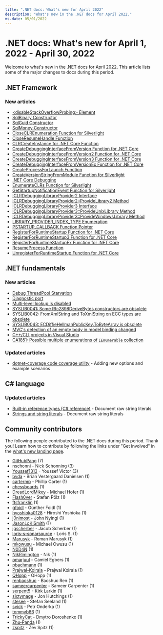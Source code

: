 ```yaml
---
title: ".NET docs: What's new for April 2022"
description: "What's new in the .NET docs for April 2022."
ms.date: 05/01/2022
---
```


# .NET docs: What's new for April 1, 2022 - April 30, 2022

Welcome to what's new in the .NET docs for April 2022. This article lists some of the major changes to docs during this period.

## .NET Framework

### New articles

- [\<disableStackOverflowProbing> Element](../framework/configure-apps/file-schema/runtime/disablestackoverflowprobing-element.md)
- [SqlBinary Constructor](../framework/additional-apis/system.data.sqltypes.sqlbinary.-ctor.md)
- [SqlGuid Constructor](../framework/additional-apis/system.data.sqltypes.sqlguid.-ctor.md)
- [SqlMoney Constructor](../framework/additional-apis/system.data.sqltypes.sqlmoney.-ctor.md)
- [CloseCLREnumeration Function for Silverlight](../framework/unmanaged-api/debugging/closeclrenumeration-function-for-silverlight.md)
- [CloseResumeHandle Function](../framework/unmanaged-api/debugging/closeresumehandle-function.md)
- [CLRCreateInstance for .NET Core Function](../framework/unmanaged-api/debugging/clrcreateinstance-function.md)
- [CreateDebuggingInterfaceFromVersion Function for .NET Core](../framework/unmanaged-api/debugging/createdebugginginterfacefromversion-function.md)
- [CreateDebuggingInterfaceFromVersion2 Function for .NET Core](../framework/unmanaged-api/debugging/createdebugginginterfacefromversion2-function.md)
- [CreateDebuggingInterfaceFromVersion3 Function for .NET Core](../framework/unmanaged-api/debugging/createdebugginginterfacefromversion3-function.md)
- [CreateDebuggingInterfaceFromVersionEx Function for .NET Core](../framework/unmanaged-api/debugging/createdebugginginterfacefromversionex-function.md)
- [CreateProcessForLaunch Function](../framework/unmanaged-api/debugging/createprocessforlaunch-function.md)
- [CreateVersionStringFromModule Function for Silverlight](../framework/unmanaged-api/debugging/createversionstringfrommodule-function-for-silverlight.md)
- [.NET Core Debugging](../framework/unmanaged-api/debugging/dotnet-debugging.md)
- [EnumerateCLRs Function for Silverlight](../framework/unmanaged-api/debugging/enumerateclrs-function-for-silverlight.md)
- [GetStartupNotificationEvent Function for Silverlight](../framework/unmanaged-api/debugging/getstartupnotificationevent-function-for-silverlight.md)
- [ICLRDebuggingLibraryProvider2 Interface](../framework/unmanaged-api/debugging/iclrdebugginglibraryprovider2-interface.md)
- [ICLRDebuggingLibraryProvider2::ProvideLibrary2 Method](../framework/unmanaged-api/debugging/iclrdebugginglibraryprovider2-providelibrary2-method.md)
- [ICLRDebuggingLibraryProvider3 Interface](../framework/unmanaged-api/debugging/iclrdebugginglibraryprovider3-interface.md)
- [ICLRDebuggingLibraryProvider3::ProvideUnixLibrary Method](../framework/unmanaged-api/debugging/iclrdebugginglibraryprovider3-provideunixlibrary-method.md)
- [ICLRDebuggingLibraryProvider3::ProvideWindowsLibrary Method](../framework/unmanaged-api/debugging/iclrdebugginglibraryprovider3-providewindowslibrary-method.md)
- [LIBRARY_PROVIDER_INDEX_TYPE Enumeration](../framework/unmanaged-api/debugging/libraryproviderindextype-enumeration.md)
- [PSTARTUP_CALLBACK Function Pointer](../framework/unmanaged-api/debugging/pstartup_callback-function-pointer.md)
- [RegisterForRuntimeStartup Function for .NET Core](../framework/unmanaged-api/debugging/registerforruntimestartup-function.md)
- [RegisterForRuntimeStartup3 Function for .NET Core](../framework/unmanaged-api/debugging/registerforruntimestartup3-function.md)
- [RegisterForRuntimeStartupEx Function for .NET Core](../framework/unmanaged-api/debugging/registerforruntimestartupex-function.md)
- [ResumeProcess Function](../framework/unmanaged-api/debugging/resumeprocess-function.md)
- [UnregisterForRuntimeStartup Function for .NET Core](../framework/unmanaged-api/debugging/unregisterforruntimestartup-function.md)

## .NET fundamentals

### New articles

- [Debug ThreadPool Starvation](../core/diagnostics/debug-threadpool-starvation.md)
- [Diagnostic port](../core/diagnostics/diagnostic-port.md)
- [Multi-level lookup is disabled](../core/compatibility/deployment/7.0/multilevel-lookup.md)
- [SYSLIB0041: Some Rfc2898DeriveBytes constructors are obsolete](../fundamentals/syslib-diagnostics/syslib0041.md)
- [SYSLIB0042: FromXmlString and ToXmlString on ECC types are obsolete](../fundamentals/syslib-diagnostics/syslib0042.md)
- [SYSLIB0043: ECDiffieHellmanPublicKey.ToByteArray is obsolete](../fundamentals/syslib-diagnostics/syslib0043.md)
- [MVC's detection of an empty body in model binding changed](../core/compatibility/aspnet-core/7.0/mvc-empty-body-model-binding.md)
- [C++/CLI projects in Visual Studio](../core/compatibility/core-libraries/7.0/cpluspluscli-compiler-version.md)
- [CA1851: Possible multiple enumerations of `IEnumerable` collection](../fundamentals/code-analysis/quality-rules/ca1851.md)

### Updated articles

- [dotnet-coverage code coverage utility](../core/additional-tools/dotnet-coverage.md) - Adding new options and example scenarios

## C# language

### Updated articles

- [Built-in reference types (C# reference)](../csharp/language-reference/builtin-types/reference-types.md) - Document raw string literals
- [Strings and string literals](../csharp/programming-guide/strings/index.md) - Document raw string literals

## Community contributors

The following people contributed to the .NET docs during this period. Thank you! Learn how to contribute by following the links under "Get involved" in the [what's new landing page](index.yml).

- [GitHubPang](https://github.com/GitHubPang) (7)
- [nschonni](https://github.com/nschonni) - Nick Schonning (3)
- [Youssef1313](https://github.com/Youssef1313) - Youssef Victor (3)
- [bvda](https://github.com/bvda) - Brian Vestergaard Danielsen (1)
- [cartermp](https://github.com/cartermp) - Phillip Carter (1)
- [chessboards](https://github.com/chessboards) (1)
- [DreadLordMikey](https://github.com/DreadLordMikey) - Michael Hofer (1)
- [Flash0ver](https://github.com/Flash0ver) - Stefan Pölz (1)
- [ftsfranklin](https://github.com/ftsfranklin) (1)
- [gfoidl](https://github.com/gfoidl) - Günther Foidl (1)
- [hyoshioka0128](https://github.com/hyoshioka0128) - Hiroshi Yoshioka (1)
- [j0nimost](https://github.com/j0nimost) - John Nyingi (1)
- [JasonLoKiSmith](https://github.com/JasonLoKiSmith) (1)
- [jgscherber](https://github.com/jgscherber) - Jacob Scherber (1)
- [loris-s-sonarsource](https://github.com/loris-s-sonarsource) - Loris S. (1)
- [Marusyk](https://github.com/Marusyk) - Roman Marusyk (1)
- [mkowusu](https://github.com/mkowusu) - Michael Owusu (1)
- [N0D4N](https://github.com/N0D4N) (1)
- [NikRimington](https://github.com/NikRimington) - Nik (1)
- [omarjuul](https://github.com/omarjuul) - Camiel Egbers (1)
- [pbachmann](https://github.com/pbachmann) (1)
- [Prajwal-Koirala](https://github.com/Prajwal-Koirala) - Prajwal Koirala (1)
- [QHopp](https://github.com/QHopp) - QHopp (1)
- [renbaoshuo](https://github.com/renbaoshuo) - Baoshuo Ren (1)
- [sameercarpenter](https://github.com/sameercarpenter) - Sameer Carpenter (1)
- [serpent5](https://github.com/serpent5) - Kirk Larkin (1)
- [sixtymage](https://github.com/sixtymage) - Jon Hutchings (1)
- [stesee](https://github.com/stesee) - Stefan Seeland (1)
- [svick](https://github.com/svick) - Petr Onderka (1)
- [tommyb86](https://github.com/tommyb86) (1)
- [TrickyCat](https://github.com/TrickyCat) - Dmytro Doroshenko (1)
- [Zhu-Panda](https://github.com/Zhu-Panda) (1)
- [zspitz](https://github.com/zspitz) - Zev Spitz (1)
